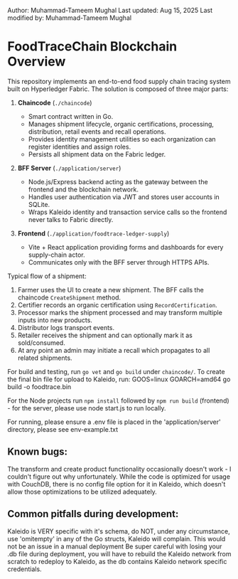 Author: Muhammad-Tameem Mughal
Last updated: Aug 15, 2025
Last modified by: Muhammad-Tameem Mughal

# FoodTraceChain Blockchain Overview

This repository implements an end-to-end food supply chain tracing system built on Hyperledger Fabric. The solution is composed of three major parts:

1. **Chaincode** (`./chaincode`)
   - Smart contract written in Go.
   - Manages shipment lifecycle, organic certifications, processing, distribution, retail events and recall operations.
   - Provides identity management utilities so each organization can register identities and assign roles.
   - Persists all shipment data on the Fabric ledger.

2. **BFF Server** (`./application/server`)
   - Node.js/Express backend acting as the gateway between the frontend and the blockchain network.
   - Handles user authentication via JWT and stores user accounts in SQLite.
   - Wraps Kaleido identity and transaction service calls so the frontend never talks to Fabric directly.

3. **Frontend** (`./application/foodtrace-ledger-supply`)
   - Vite + React application providing forms and dashboards for every supply-chain actor.
   - Communicates only with the BFF server through HTTPS APIs.

Typical flow of a shipment:

1. Farmer uses the UI to create a new shipment. The BFF calls the chaincode `CreateShipment` method.
2. Certifier records an organic certification using `RecordCertification`.
3. Processor marks the shipment processed and may transform multiple inputs into new products.
4. Distributor logs transport events.
5. Retailer receives the shipment and can optionally mark it as sold/consumed.
6. At any point an admin may initiate a recall which propagates to all related shipments.

For build and testing, run `go vet` and `go build` under `chaincode/`. To create the final bin file for upload to Kaleido, run:
GOOS=linux GOARCH=amd64 go build -o foodtrace.bin

For the Node projects run `npm install` followed by `npm run build` (frontend) - for the server, please use node start.js to run locally.

For running, please ensure a .env file is placed in the 'application/server' directory, please see env-example.txt


## Known bugs:
The transform and create product functionality occasionally doesn't work - I couldn't figure out why unfortunately.
While the code is optimized for usage with CouchDB, there is no config file option for it in Kaleido, which doesn't allow those optimizations to be utilized adequately.

## Common pitfalls during development:
Kaleido is VERY specific with it's schema, do NOT, under any circumstance, use 'omitempty' in any of the Go structs, Kaleido will complain. This would not be an issue in a manual deployment
Be super careful with losing your .db file during deployment, you will have to rebuild the Kaleido network from scratch to redeploy to Kaleido, as the db contains Kaleido network specific credentials.